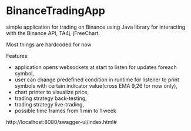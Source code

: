 # BinanceTradingApp

simple application for trading on Binance using Java library for interacting with the Binance API, TA4j, jFreeChart.

Most things are hardcoded for now

Features:
* application opens websockets at start to listen for updates foreach symbol,
* user can change predefined condition in runtime for listener to print symbols with certain indicator value(cross EMA 9,26 for now only),
* chart printer to visualize price,
* trading strategy back-testing,
* trading strategy live-trading,
* possible time frames from 1 min to 1 week

http://localhost:8080/swagger-ui/index.html#

